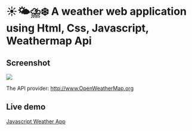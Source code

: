  # ☀️🌤⛈❄️ A weather web application using Html, Css, Javascript, Weathermap Api

## Screenshot
<img src="https://github.com/001tarun/Javascript-weather-app/blob/main/Screenshot.jpg">

The API provider: http://www.OpenWeatherMap.org

## Live demo
[Javascript Weather App](https://001tarun.github.io/Javascript-weather-app/)
